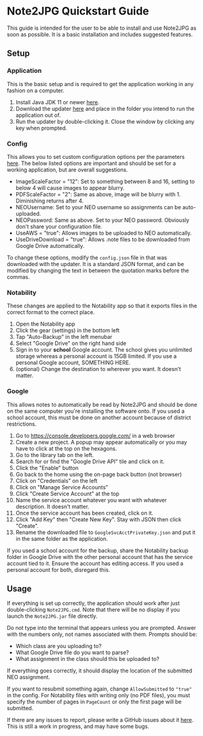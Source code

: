 # Note2JPG Quickstart Guide
This guide is intended for the user to be able to install and use Note2JPG as soon as possible. 
It is a basic installation and includes suggested features.

## Setup
### Application
This is the basic setup and is required to get the application working in any fashion on a computer.
1. Install Java JDK 11 or newer [here](https://www.oracle.com/java/technologies/javase-downloads.html).
2. Download the updater [here](https://github.com/Boomaa23/Note2JPG/blob/master/Note2JPGUpdater.jar?raw=true) and place in the folder you intend to run the application out of.
3. Run the updater by double-clicking it. Close the window by clicking any key when prompted.

### Config
This allows you to set custom configuration options per the parameters [here](https://github.com/Boomaa23/Note2JPG#usage). 
The below listed options are important and should be set for a working application, but are overall suggestions.
- ImageScaleFactor = "12": Set to something between 8 and 16, setting to below 4 will cause images to appear blurry.
- PDFScaleFactor = "2": Same as above, image will be blurry with 1. Diminishing returns after 4.
- NEOUsername: Set to your NEO username so assignments can be auto-uploaded.
- NEOPassword: Same as above. Set to your NEO password. Obviously don't share your configuration file.
- UseAWS = "true": Allows images to be uploaded to NEO automatically.
- UseDriveDownload = "true": Allows .note files to be downloaded from Google Drive automatically.

To change these options, modify the `config.json` file in that was downloaded with the updater. 
It is a standard JSON format, and can be modified by changing the text in between the quotation marks before the commas.

### Notability
These changes are applied to the Notability app so that it exports files in the correct format to the correct place.
1. Open the Notability app
2. Click the gear (settings) in the bottom left
3. Tap "Auto-Backup" in the left menubar
4. Select "Google Drive" on the right hand side
5. Sign in to your **school** Google account. The school gives you unlimited storage whereas a personal account is 15GB limited. If you use a personal Google account, SOMETHING HERE.
6. (optional) Change the destination to wherever you want. It doesn't matter.

### Google
This allows notes to automatically be read by Note2JPG and should be done on the same computer you're installing the software onto. 
If you used a school account, this must be done on another account because of district restrictions. 
1. Go to https://console.developers.google.com/ in a web browser
2. Create a new project. A popup may appear automatically or you may have to click at the top on the hexagons.
3. Go to the library tab on the left.
4. Search for or find the "Google Drive API" tile and click on it.
5. Click the "Enable" button
6. Go back to the home using the on-page back button (not browser)
7. Click on "Credentials" on the left
8. Click on "Manage Service Accounts"
9. Click "Create Service Account" at the top
10. Name the service account whatever you want with whatever description. It doesn't matter.
11. Once the service account has been created, click on it.
12. Click "Add Key" then "Create New Key". Stay with JSON then click "Create".
13. Rename the downloaded file to `GoogleSvcAcctPrivateKey.json` and put it in the same folder as the application.

If you used a school account for the backup, share the Notability backup folder in Google Drive with the other personal account that has the service account tied to it.
Ensure the account has editing access. If you used a personal account for both, disregard this.

## Usage
If everything is set up correctly, the application should work after just double-clicking `Note2JPG.cmd`. 
Note that there will be no display if you launch the `Note2JPG.jar` file directly.

Do not type into the terminal that appears unless you are prompted. Answer with the numbers only, not names associated with them. Prompts should be:
- Which class are you uploading to?
- What Google Drive file do you want to parse?
- What assignment in the class should this be uploaded to?

If everything goes correctly, it should display the location of the submitted NEO assignment.

If you want to resubmit something again, change `AllowSubmitted` to `"true"` in the config.
For Notability files with writing only (no PDF files), you must specify the number of pages in `PageCount` or only the first page will be submitted.

If there are any issues to report, please write a GitHub issues about it [here](https://github.com/Boomaa23/Note2JPG/issues). This is still a work in progress, and may have some bugs.